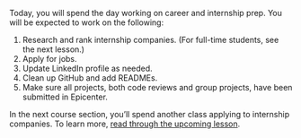 Today, you will spend the day working on career and internship prep. You will be expected to work on the following:

1. Research and rank internship companies. (For full-time students, see the next lesson.)
2. Apply for jobs.
3. Update LinkedIn profile as needed.
4. Clean up GitHub and add READMEs.
5. Make sure all projects, both code reviews and group projects, have been submitted in Epicenter.

In the next course section, you’ll spend another class applying to internship companies. To learn more, [read through the upcoming lesson](/react/independent-capstone/career-services-day).
